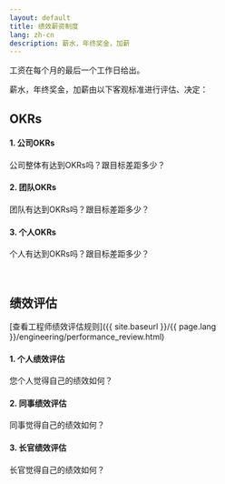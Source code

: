 ```yaml
---
layout: default
title: 绩效薪资制度
lang: zh-cn
description: 薪水，年终奖金，加薪
---
```




工资在每个月的最后一个工作日给出。

薪水，年终奖金，加薪由以下客观标准进行评估、决定：

## OKRs

#### 1. 公司OKRs
公司整体有达到OKRs吗？跟目标差距多少？

#### 2. 团队OKRs
团队有达到OKRs吗？跟目标差距多少？

#### 3. 个人OKRs
个人有达到OKRs吗？跟目标差距多少？

<br>

## 绩效评估

[查看工程师绩效评估规则]({{ site.baseurl }}/{{ page.lang }}/engineering/performance_review.html)

#### 1. 个人绩效评估
您个人觉得自己的绩效如何？

#### 2. 同事绩效评估
同事觉得自己的绩效如何？

#### 3. 长官绩效评估
长官觉得自己的绩效如何？


<br>

